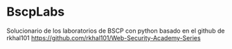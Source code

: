 # BscpLabs
Solucionario de los laboratorios de BSCP con python basado en el github de rkhal101 https://github.com/rkhal101/Web-Security-Academy-Series
